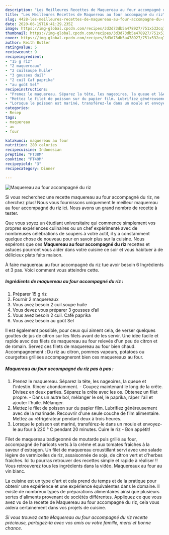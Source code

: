 ```yaml
---
description: "Les Meilleures Recettes de Maquereau au four accompagné du riz"
title: "Les Meilleures Recettes de Maquereau au four accompagné du riz"
slug: 4428-les-meilleures-recettes-de-maquereau-au-four-accompagne-du-riz
date: 2020-06-19T16:41:29.235Z
image: https://img-global.cpcdn.com/recipes/3d3d73db5a478927/751x532cq70/maquereau-au-four-accompagne-du-riz-photo-principale-de-la-recette.jpg
thumbnail: https://img-global.cpcdn.com/recipes/3d3d73db5a478927/751x532cq70/maquereau-au-four-accompagne-du-riz-photo-principale-de-la-recette.jpg
cover: https://img-global.cpcdn.com/recipes/3d3d73db5a478927/751x532cq70/maquereau-au-four-accompagne-du-riz-photo-principale-de-la-recette.jpg
author: Keith Butler
ratingvalue: 5
reviewcount: 9
recipeingredient:
- "15 g riz"
- "2 maquereaux"
- "2 cuilsoupe huile"
- "3 gousses dail"
- "2 cuil Caf paprika"
- "au goût Sel"
recipeinstructions:
- "Prenez le maquereau. Séparez la tête, les nageoires, la queue et l&#39;intestin. Rincer abondamment. Coupez maintenant le long de la crête. Divisez en deux parties. Séparez la crête avec les os. Obtenez un filet propre.  Dans un autre bol, mélanger le sel, le paprika, râper l&#39;ail et ajouter l&#39;huile. Mélanger."
- "Mettez le filet de poisson sur du papier film. Lubrifiez généreusement avec de la marinade. Recouvrir d&#39;une seule couche de film alimentaire. Mettez au réfrigérateur pendant deux à trois heures."
- "Lorsque le poisson est mariné, transférez-le dans un moule et envoyez-le au four à 220 ° C pendant 20 minutes. Cuire le riz   Bon appétit!"
categories:
- Resep
tags:
- maquereau
- au
- four

katakunci: maquereau au four 
nutrition: 280 calories
recipecuisine: Indonesian
preptime: "PT38M"
cooktime: "PT49M"
recipeyield: "3"
recipecategory: Dinner

---
```



![Maquereau au four accompagné du riz](https://img-global.cpcdn.com/recipes/3d3d73db5a478927/751x532cq70/maquereau-au-four-accompagne-du-riz-photo-principale-de-la-recette.jpg)

Si vous recherchez une recette maquereau au four accompagné du riz, ne cherchez plus! Nous vous fournissons uniquement le meilleur maquereau au four accompagné du riz ici. Nous avons un grand nombre de recette à tester.

Que vous soyez un étudiant universitaire qui commence simplement vos propres expériences culinaires ou un chef expérimenté avec de nombreuses célébrations de soupers à votre actif, il y a constamment quelque chose de nouveau pour en savoir plus sur la cuisine. Nous espérons que ces <strong> Maquereau au four accompagné du riz </strong> recettes et astuces pourront vous aider dans votre cuisine ce soir et vous habituer à de délicieux plats faits maison.

<!--inarticleads1-->

À faire maquereau au four accompagné du riz tue avoir besoin 6 Ingrédients et 3 pas. Voici comment vous atteindre cette.

##### Ingrédients de maquereau au four accompagné du riz :

1. Préparer 15 g riz
1. Fournir 2 maquereaux
1. Vous avez besoin 2 cuil.soupe huile
1. Vous devez vous préparer 3 gousses d’ail
1. Vous avez besoin 2 cuil. Café paprika
1. Vous avez besoin au goût Sel


Il est également possible, pour ceux qui aiment cela, de verser quelques gouttes de jus de citron sur les filets avant de les servir. Une idée facile et rapide avec des filets de maquereau au four relevés d&#39;un peu de citron et de romain. Servez ces filets de maquereau au four bien chaud. Accompagnement : Du riz au citron, pommes vapeurs, potatoes ou courgettes grillées accompagneront bien ces maquereaux au four. 

<!--inarticleads2-->

##### Maquereau au four accompagné du riz pas à pas :

1. Prenez le maquereau. Séparez la tête, les nageoires, la queue et l&#39;intestin. Rincer abondamment. - Coupez maintenant le long de la crête. Divisez en deux parties. Séparez la crête avec les os. Obtenez un filet propre. -  Dans un autre bol, mélanger le sel, le paprika, râper l&#39;ail et ajouter l&#39;huile. Mélanger.
1. Mettez le filet de poisson sur du papier film. Lubrifiez généreusement avec de la marinade. Recouvrir d&#39;une seule couche de film alimentaire. Mettez au réfrigérateur pendant deux à trois heures.
1. Lorsque le poisson est mariné, transférez-le dans un moule et envoyez-le au four à 220 ° C pendant 20 minutes. Cuire le riz  -  Bon appétit!


Filet de maquereau badigeonné de moutarde puis grillé au four, accompagné de haricots verts à la crème et aux tomates fraîches à la saveur d&#39;estragon. Un filet de maquereau croustillant servi avec une salade légère de vermicelles de riz, assaisonnée de soja, de citron vert et d&#39;herbes fraiches. Ici tu pourras retrouver des recettes simple et rapide à réaliser !! Vous retrouverez tous les ingrédients dans la vidéo. Maquereaux au four au vin blanc. 

<!--inarticleads1-->

<p>
La cuisine est un type d'art et cela prend du temps et de la pratique pour obtenir une expérience et une expérience équivalentes dans le domaine. Il existe de nombreux types de préparations alimentaires ainsi que plusieurs sortes d'aliments provenant de sociétés différentes. Appliquez ce que vous avez vu de la recette de Maquereau au four accompagné du riz, cela vous aidera certainement dans vos projets de cuisine.
</p>

<p>
<i>Si vous trouvez cette Maquereau au four accompagné du riz recette précieuse, partagez-la avec vos amis ou votre famille, merci et bonne chance.</i>
</p>
